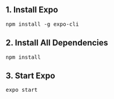 <h2>1. Install Expo</h2>
    <pre>npm install -g expo-cli</pre>
<h2>2. Install All Dependencies</h2>
    <pre>npm install</pre>
<h2>3. Start Expo</h2>
    <pre>expo start</pre>
